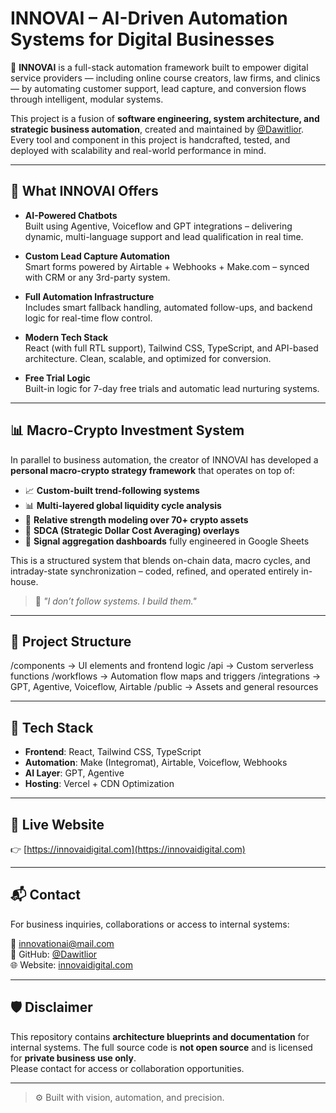 # INNOVAI – AI-Driven Automation Systems for Digital Businesses

🚀 **INNOVAI** is a full-stack automation framework built to empower digital service providers — including online course creators, law firms, and clinics — by automating customer support, lead capture, and conversion flows through intelligent, modular systems.

This project is a fusion of **software engineering, system architecture, and strategic business automation**, created and maintained by [@Dawitlior](https://github.com/Dawitlior). Every tool and component in this project is handcrafted, tested, and deployed with scalability and real-world performance in mind.

---

## 🧠 What INNOVAI Offers

- **AI-Powered Chatbots**  
  Built using Agentive, Voiceflow and GPT integrations – delivering dynamic, multi-language support and lead qualification in real time.

- **Custom Lead Capture Automation**  
  Smart forms powered by Airtable + Webhooks + Make.com – synced with CRM or any 3rd-party system.

- **Full Automation Infrastructure**  
  Includes smart fallback handling, automated follow-ups, and backend logic for real-time flow control.

- **Modern Tech Stack**  
  React (with full RTL support), Tailwind CSS, TypeScript, and API-based architecture. Clean, scalable, and optimized for conversion.

- **Free Trial Logic**  
  Built-in logic for 7-day free trials and automatic lead nurturing systems.

---

## 📊 Macro-Crypto Investment System

In parallel to business automation, the creator of INNOVAI has developed a **personal macro-crypto strategy framework** that operates on top of:

- 📈 **Custom-built trend-following systems**
- 📊 **Multi-layered global liquidity cycle analysis**
- 📐 **Relative strength modeling over 70+ crypto assets**
- 🧠 **SDCA (Strategic Dollar Cost Averaging) overlays**
- 📑 **Signal aggregation dashboards** fully engineered in Google Sheets

This is a structured system that blends on-chain data, macro cycles, and intraday-state synchronization – coded, refined, and operated entirely in-house.

> 🧩 *"I don’t follow systems. I build them."*

---

## 📂 Project Structure

/components → UI elements and frontend logic
/api → Custom serverless functions
/workflows → Automation flow maps and triggers
/integrations → GPT, Agentive, Voiceflow, Airtable
/public → Assets and general resources


---

## 📎 Tech Stack

- **Frontend**: React, Tailwind CSS, TypeScript  
- **Automation**: Make (Integromat), Airtable, Voiceflow, Webhooks  
- **AI Layer**: GPT, Agentive  
- **Hosting**: Vercel + CDN Optimization  

---

## 📍 Live Website

👉 [https://innovaidigital.com](https://innovaidigital.com)

---

## 📬 Contact

For business inquiries, collaborations or access to internal systems:

📧 innovationai@mail.com  
🐙 GitHub: [@Dawitlior](https://github.com/Dawitlior)  
🌐 Website: [innovaidigital.com](https://innovaidigital.com)

---

## 🛡 Disclaimer

This repository contains **architecture blueprints and documentation** for internal systems. The full source code is **not open source** and is licensed for **private business use only**.  
Please contact for access or collaboration opportunities.

---

> ⚙️ Built with vision, automation, and precision.
